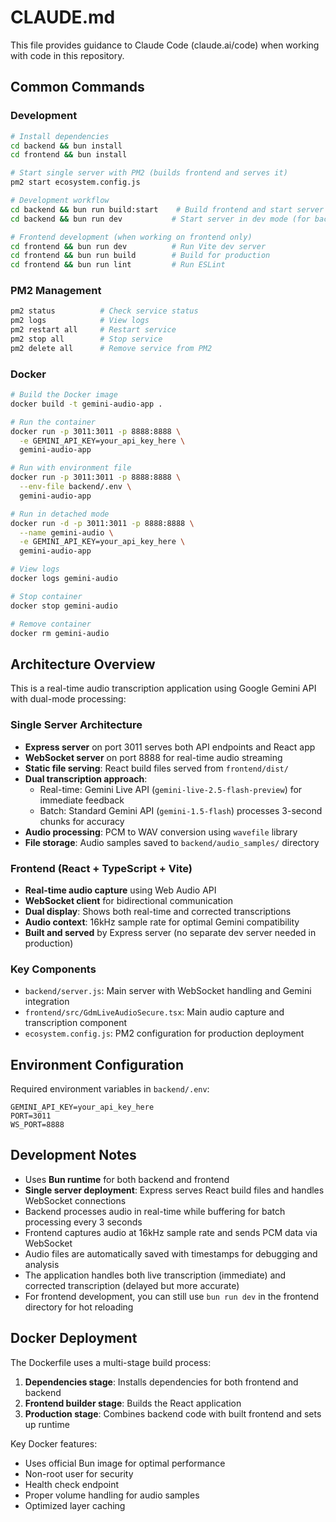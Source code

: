 # CLAUDE.md

This file provides guidance to Claude Code (claude.ai/code) when working with code in this repository.

## Common Commands

### Development
```bash
# Install dependencies
cd backend && bun install
cd frontend && bun install

# Start single server with PM2 (builds frontend and serves it)
pm2 start ecosystem.config.js

# Development workflow
cd backend && bun run build:start    # Build frontend and start server
cd backend && bun run dev           # Start server in dev mode (for backend changes)

# Frontend development (when working on frontend only)
cd frontend && bun run dev          # Run Vite dev server
cd frontend && bun run build        # Build for production
cd frontend && bun run lint         # Run ESLint
```

### PM2 Management
```bash
pm2 status          # Check service status
pm2 logs            # View logs
pm2 restart all     # Restart service
pm2 stop all        # Stop service
pm2 delete all      # Remove service from PM2
```

### Docker
```bash
# Build the Docker image
docker build -t gemini-audio-app .

# Run the container
docker run -p 3011:3011 -p 8888:8888 \
  -e GEMINI_API_KEY=your_api_key_here \
  gemini-audio-app

# Run with environment file
docker run -p 3011:3011 -p 8888:8888 \
  --env-file backend/.env \
  gemini-audio-app

# Run in detached mode
docker run -d -p 3011:3011 -p 8888:8888 \
  --name gemini-audio \
  -e GEMINI_API_KEY=your_api_key_here \
  gemini-audio-app

# View logs
docker logs gemini-audio

# Stop container
docker stop gemini-audio

# Remove container
docker rm gemini-audio
```

## Architecture Overview

This is a real-time audio transcription application using Google Gemini API with dual-mode processing:

### Single Server Architecture
- **Express server** on port 3011 serves both API endpoints and React app
- **WebSocket server** on port 8888 for real-time audio streaming
- **Static file serving**: React build files served from `frontend/dist/`
- **Dual transcription approach**:
  - Real-time: Gemini Live API (`gemini-live-2.5-flash-preview`) for immediate feedback
  - Batch: Standard Gemini API (`gemini-1.5-flash`) processes 3-second chunks for accuracy
- **Audio processing**: PCM to WAV conversion using `wavefile` library
- **File storage**: Audio samples saved to `backend/audio_samples/` directory

### Frontend (React + TypeScript + Vite)
- **Real-time audio capture** using Web Audio API
- **WebSocket client** for bidirectional communication
- **Dual display**: Shows both real-time and corrected transcriptions
- **Audio context**: 16kHz sample rate for optimal Gemini compatibility
- **Built and served** by Express server (no separate dev server needed in production)

### Key Components
- `backend/server.js`: Main server with WebSocket handling and Gemini integration
- `frontend/src/GdmLiveAudioSecure.tsx`: Main audio capture and transcription component
- `ecosystem.config.js`: PM2 configuration for production deployment

## Environment Configuration

Required environment variables in `backend/.env`:
```env
GEMINI_API_KEY=your_api_key_here
PORT=3011
WS_PORT=8888
```

## Development Notes

- Uses **Bun runtime** for both backend and frontend
- **Single server deployment**: Express serves React build files and handles WebSocket connections
- Backend processes audio in real-time while buffering for batch processing every 3 seconds
- Frontend captures audio at 16kHz sample rate and sends PCM data via WebSocket
- Audio files are automatically saved with timestamps for debugging and analysis
- The application handles both live transcription (immediate) and corrected transcription (delayed but more accurate)
- For frontend development, you can still use `bun run dev` in the frontend directory for hot reloading

## Docker Deployment

The Dockerfile uses a multi-stage build process:
1. **Dependencies stage**: Installs dependencies for both frontend and backend
2. **Frontend builder stage**: Builds the React application
3. **Production stage**: Combines backend code with built frontend and sets up runtime

Key Docker features:
- Uses official Bun image for optimal performance
- Non-root user for security
- Health check endpoint
- Proper volume handling for audio samples
- Optimized layer caching